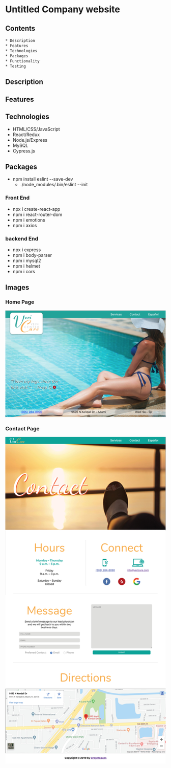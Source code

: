 # Untitled Company website 

## Contents
    * Description
    * Features
    * Technologies
    * Packages
    * Functionality
    * Testing

## Description

## Features

## Technologies
* HTML/CSS/JavaScript
* React/Redux
* Node.js/Express
* MySQL
* Cypress.js

## Packages
* npm install eslint --save-dev  
    * ./node_modules/.bin/eslint --init

### Front End
* npx i create-react-app
* npm i react-router-dom
* npm i emotions
* npm i axios

### backend End
* npx i express
* npm i body-parser
* npm i mysql2
* npm i helmet
* npm i cors

## Images

### Home Page
![home page](/nonessential/ReadMePics/1.png)


### Contact Page
![contact page](/nonessential/ReadMePics/2.jpg)